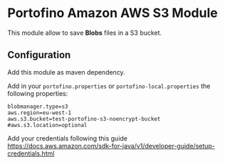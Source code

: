 # Portofino Amazon AWS S3 Module

This module allow to save **Blobs** files in a S3 bucket.

## Configuration

Add this module as maven dependency.

Add in your `portofino.properties` or `portofino-local.properties` the following properties:

```
blobmanager.type=s3
aws.region=eu-west-1
aws.s3.bucket=test-portofino-s3-noencrypt-bucket
#aws.s3.location=optional
```

Add your credentials following this guide https://docs.aws.amazon.com/sdk-for-java/v1/developer-guide/setup-credentials.html
